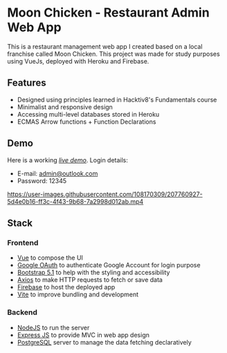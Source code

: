 # Moon Chicken - Restaurant Admin Web App

This is a restaurant management web app I created based on a local franchise called Moon Chicken. This project was made for study purposes using VueJs, deployed with Heroku and Firebase.

## Features
* Designed using principles learned in Hacktiv8's Fundamentals course
* Minimalist and responsive design
* Accessing multi-level databases stored in Heroku
* ECMAS Arrow functions + Function Declarations

## Demo

Here is a working [_live demo_](https://moon-chicken-vue-app.web.app/). 
Login details:
- E-mail: admin@outlook.com
- Password: 12345

https://user-images.githubusercontent.com/108170309/207760927-5d4e0b16-ff3c-4f43-9b68-7a2998d012ab.mp4

## Stack
<a name="stack"></a>

### Frontend
* [Vue](https://vuejs.org/) to compose the UI
* [Google OAuth](https://console.cloud.google.com/?pli=1) to authenticate Google Account for login purpose
* [Bootstrap 5.1](https://getbootstrap.com/docs/5.1/getting-started/introduction/) to help with the styling and accessibility
* [Axios](https://axios-http.com/) to make HTTP requests to fetch or save data
* [Firebase](https://firebase.google.com/) to host the deployed app
* [Vite](https://vitejs.dev/) to improve bundling and development

### Backend
* [NodeJS](https://nodejs.org/en/) to run the server
* [Express JS](https://expressjs.com/) to provide MVC in web app design
* [PostgreSQL](https://www.postgresql.org/) server to manage the data fetching declaratively

